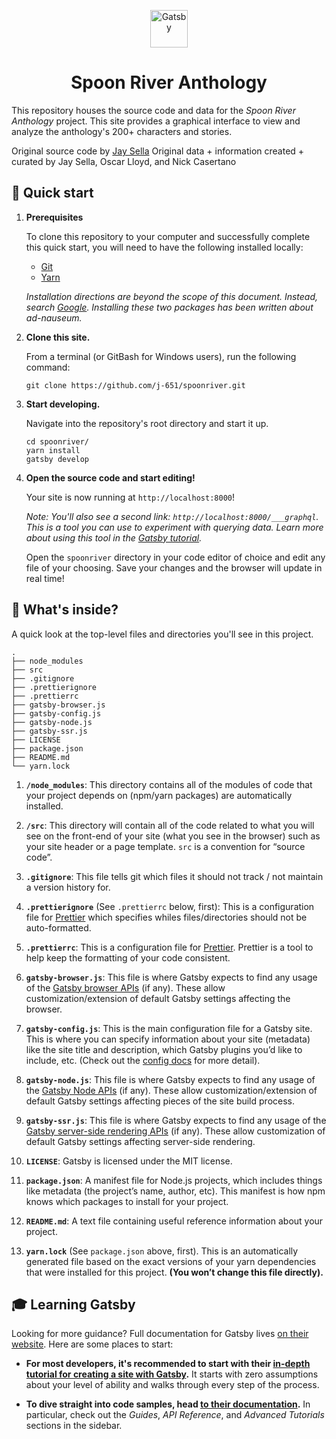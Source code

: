 <p align="center">
  <a href="https://spoonriver.netlify.app">
    <img alt="Gatsby" src="https://spoonriver-web.netlify.app/static/media/logo.2f49b862.svg" width="60" />
  </a>
</p>
<h1 align="center">
  Spoon River Anthology
</h1>

This repository houses the source code and data for the *Spoon River Anthology* project. This site provides a graphical interface to view and analyze the anthology's 200+ characters and stories.

Original source code by <a href="https://jaysella.dev" target="_blank">Jay Sella</a>
Original data + information created + curated by Jay Sella, Oscar Lloyd, and Nick Casertano

## 🚀 Quick start

1. **Prerequisites**

    To clone this repository to your computer and successfully complete this quick start, you will need to have the following installed locally:

    - [Git](https://git-scm.com/downloads)
    - [Yarn](https://yarnpkg.com/getting-started/install)

    *Installation directions are beyond the scope of this document.  Instead, search [Google](http://google.com).  Installing these two packages has been written about ad-nauseum.*

1.  **Clone this site.**

    From a terminal (or GitBash for Windows users), run the following command:

    ```shell
    git clone https://github.com/j-651/spoonriver.git
    ```

1.  **Start developing.**

    Navigate into the repository's root directory and start it up.

    ```shell
    cd spoonriver/
    yarn install
    gatsby develop
    ```

1.  **Open the source code and start editing!**

    Your site is now running at `http://localhost:8000`!

    _Note: You'll also see a second link: _`http://localhost:8000/___graphql`_. This is a tool you can use to experiment with querying data. Learn more about using this tool in the [Gatsby tutorial](https://www.gatsbyjs.org/tutorial/part-five/#introducing-graphiql)._

    Open the `spoonriver` directory in your code editor of choice and edit any file of your choosing. Save your changes and the browser will update in real time!

## 🧐 What's inside?

A quick look at the top-level files and directories you'll see in this project.

    .
    ├── node_modules
    ├── src
    ├── .gitignore
    ├── .prettierignore
    ├── .prettierrc
    ├── gatsby-browser.js
    ├── gatsby-config.js
    ├── gatsby-node.js
    ├── gatsby-ssr.js
    ├── LICENSE
    ├── package.json
    ├── README.md
    └── yarn.lock

1.  **`/node_modules`**: This directory contains all of the modules of code that your project depends on (npm/yarn packages) are automatically installed.

1.  **`/src`**: This directory will contain all of the code related to what you will see on the front-end of your site (what you see in the browser) such as your site header or a page template. `src` is a convention for “source code”.

1.  **`.gitignore`**: This file tells git which files it should not track / not maintain a version history for.

1.  **`.prettierignore`** (See `.prettierrc` below, first): This is a configuration file for [Prettier](https://prettier.io/) which specifies whiles files/directories should not be auto-formatted.

1.  **`.prettierrc`**: This is a configuration file for [Prettier](https://prettier.io/). Prettier is a tool to help keep the formatting of your code consistent.

1.  **`gatsby-browser.js`**: This file is where Gatsby expects to find any usage of the [Gatsby browser APIs](https://www.gatsbyjs.org/docs/browser-apis/) (if any). These allow customization/extension of default Gatsby settings affecting the browser.

1.  **`gatsby-config.js`**: This is the main configuration file for a Gatsby site. This is where you can specify information about your site (metadata) like the site title and description, which Gatsby plugins you’d like to include, etc. (Check out the [config docs](https://www.gatsbyjs.org/docs/gatsby-config/) for more detail).

1.  **`gatsby-node.js`**: This file is where Gatsby expects to find any usage of the [Gatsby Node APIs](https://www.gatsbyjs.org/docs/node-apis/) (if any). These allow customization/extension of default Gatsby settings affecting pieces of the site build process.

1.  **`gatsby-ssr.js`**: This file is where Gatsby expects to find any usage of the [Gatsby server-side rendering APIs](https://www.gatsbyjs.org/docs/ssr-apis/) (if any). These allow customization of default Gatsby settings affecting server-side rendering.

1.  **`LICENSE`**: Gatsby is licensed under the MIT license.

1. **`package.json`**: A manifest file for Node.js projects, which includes things like metadata (the project’s name, author, etc). This manifest is how npm knows which packages to install for your project.

1. **`README.md`**: A text file containing useful reference information about your project.

1. **`yarn.lock`** (See `package.json` above, first). This is an automatically generated file based on the exact versions of your yarn dependencies that were installed for this project. **(You won’t change this file directly).**

## 🎓 Learning Gatsby

Looking for more guidance? Full documentation for Gatsby lives [on their website](https://www.gatsbyjs.org/). Here are some places to start:

- **For most developers, it's recommended to start with their [in-depth tutorial for creating a site with Gatsby](https://www.gatsbyjs.org/tutorial/).** It starts with zero assumptions about your level of ability and walks through every step of the process.

- **To dive straight into code samples, head [to their documentation](https://www.gatsbyjs.org/docs/).** In particular, check out the _Guides_, _API Reference_, and _Advanced Tutorials_ sections in the sidebar.
